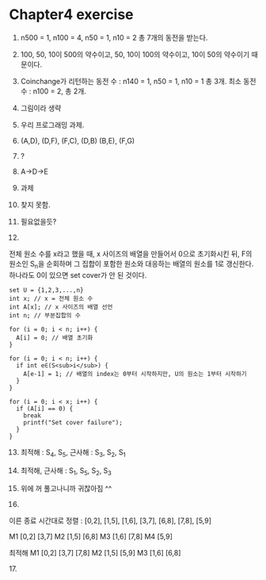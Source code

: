 # Chapter4 exercise

1. n500 = 1, n100 = 4, n50 = 1, n10 = 2 총 7개의 동전을 받는다.

2. 100, 50, 10이 500의 약수이고, 50, 10이 100의 약수이고, 10이 50의 약수이기 때문이다.

3. Coinchange가 리턴하는 동전 수 : n140 = 1, n50 = 1, n10 = 1 총 3개. 최소 동전 수 : n100 = 2, 총 2개.

4. 그림이라 생략

5. 우리 프로그래밍 과제.

6. (A,D), (D,F), (F,C), (D,B) (B,E), (F,G)

7. ?

8. A->D->E

9. 과제

10. 찾지 못함.

11. 필요없을듯?

12.
전체 원소 수를 x라고 했을 때, x 사이즈의 배열을 만들어서 0으로 초기화시킨 뒤, F의 원소인 S<sub>n</sub>을 순회하며 그 집합이 포함한 원소와 대응하는 배열의 원소를 1로 갱신한다. 하나라도 0이 있으면 set cover가 안 된 것이다.

```
set U = {1,2,3,...,n}
int x; // x = 전체 원소 수
int A[x]; // x 사이즈의 배열 선언
int n; // 부분집합의 수

for (i = 0; i < n; i++) {
  A[i] = 0; // 배열 초기화
}

for (i = 0; i < n; i++) {
  if int e∈(S<sub>i</sub>) {
    A[e-1] = 1; // 배열의 index는 0부터 시작하지만, U의 원소는 1부터 시작하기 
  }
}

for (i = 0; i < x; i++) {
  if (A[i] == 0) {
    break
    printf("Set cover failure");
  }
}

```

13. 최적해 : S<sub>4</sub>, S<sub>5</sub>, 근사해 : S<sub>3</sub>, S<sub>2</sub>, S<sub>1</sub>

14. 최적해, 근사해 : S<sub>1</sub>, S<sub>5</sub>, S<sub>2</sub>, S<sub>3</sub>

15. 위에 꺼 풀고나니까 귀찮아짐 ^^

16. 
이른 종료 시간대로 정렬 : [0,2], [1,5], [1,6], [3,7], [6,8], [7,8], [5,9]
<p>
M1 [0,2] [3,7]
M2 [1,5] [6,8]
M3 [1,6] [7,8]
M4 [5,9]

최적해
M1 [0,2] [3,7] [7,8]
M2 [1,5] [5,9]
M3 [1,6] [6,8]
</p>
17.
